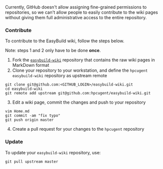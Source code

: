Currently, GitHub doesn't allow assigning fine-grained permissions to repositories, so we can't allow people to easily contribute to the wiki pages without giving them full administrative access to the entire repository.

### Contribute

To contribute to the EasyBuild wiki, follow the steps below.

Note: steps 1 and 2 only have to be done **once**.

1. Fork the [`easybuild-wiki`](https://github.com/hpcugent/easybuild-wiki) repository that contains the raw wiki pages in MarkDown format
2. Clone your repository to your workstation, and define the `hpcugent` `easybuild-wiki` repository as upstream remote

```
git clone git@github.com:<GITHUB_LOGIN>/easybuild-wiki.git
cd easybuild-wiki
git remote add upstream git@github.com:hpcugent/easybuild-wiki.git
```
3. Edit a wiki page, commit the changes and push to your repository
```
vim Home.md
git commit -am "fix typo"
git push origin master
```
4. Create a pull request for your changes to the `hpcugent` repository

### Update

To update your `easybuild-wiki` repository, use:

```
git pull upstream master
```
